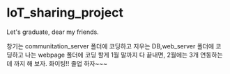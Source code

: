 # IoT_sharing_project
Let's graduate, dear my friends.

창기는 communitation_server 폴더에 코딩하고
지우는 DB,web_server 폴더에 코딩하고
나는 webpage 폴더에 코딩 할게 
1월 말까지 다 끝내면, 2월에는 3개 연동하는데 까지 해 보자.
화이팅!! 졸업 하자~~~